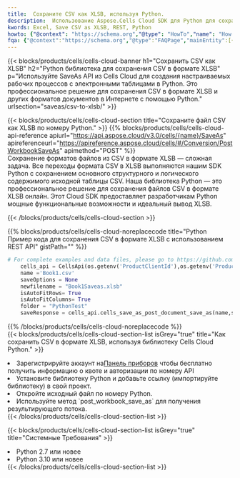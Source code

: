 ```yaml
---
title:  Сохраните CSV как XLSB, используя Python.
description:  Использование Aspose.Cells Cloud SDK для Python для сохранения файла формата CSV как файла формата XLSB.
kwords: Excel, Save CSV as XLSB, REST, Python
howto: {"@context": "https://schema.org","@type": "HowTo","name": "How to save CSV as XLSB using the Cells Cloud Python library.","description": "How to save CSV as XLSB using the Cells Cloud Python library.","image": {"@type": "ImageObject"},"url": "/python/saveas/csv-to-xlsb/","step": [{ "@type": "HowToStep","name": "How to save CSV as XLSB using the Cells Cloud Python library. step 1", "image": {"@type": "ImageObject",},"url": "/python/saveas/csv-to-xlsb/","text": "Register an account at <a href='https://dashboard.aspose.cloud/'>Dashboard</a> to get free API quota & authorization details",},{ "@type": "HowToStep","name": "How to save CSV as XLSB using the Cells Cloud Python library. step 1", "image": {"@type": "ImageObject",},"url": "/python/saveas/csv-to-xlsb/","text": "Install Python library and add the reference (import the library) to your project.",},{ "@type": "HowToStep","name": "How to save CSV as XLSB using the Cells Cloud Python library. step 1", "image": {"@type": "ImageObject",},"url": "/python/saveas/csv-to-xlsb/","text": "Open the source file in Python.",},{ "@type": "HowToStep","name": "How to save CSV as XLSB using the Cells Cloud Python library. step 1", "image": {"@type": "ImageObject",},"url": "/python/saveas/csv-to-xlsb/","text": "Use the `post_workbook_save_as` method to retrieve the resulting stream.",}, ],"supply": {"@type": "HowToSupply","name": "document"},"tool": [{"@type": "HowToTool","name": "PyCharm, Visual Studio Code, Sublime, Eclipse"},{"@type": "HowToTool","name": "Aspose Cells"}],"totalTime": "PT6M"}
fqa: {"@context":"https://schema.org","@type":"FAQPage","mainEntity":[{"@type":"Question","name":"Why save file as other formats file in C# using REST API?","acceptedAnswer":{"@type":"Answer","text":"Documents are encoded in many ways, and some files may be incompatible with the software you use. To open and read such files, just save them as appropriate file formats.<br/><ol><li>Install .NET SDK and add the reference (import the library) to your project.</li><li>Open the source file in C# using REST API.</li><li>Call the PostWorkbookSaveAsRequest() method, passing an output filename with required extension.</li><li>Get the result of save as a separate file.</li></ol>"}},{"@type":"Question","name":"What file formats can I save as with your C# library?","acceptedAnswer":{"@type":"Answer","text":"We support a variety of file formats for conversion using .NET library, including XLSX, Excel, xls , PDF, CSV, HTML, Markdown, XML, PNG, JPG, TIFF, Json, TXT and many more."}},{"@type":"Question","name":"What is the maximum allowed file size for conversion using this .NET library?","acceptedAnswer":{"@type":"Answer","text":"There are no file size limits for format conversions using .NET library."}}]}
---
```

{{< blocks/products/cells/cells-cloud-banner h1="Сохранить CSV как XLSB" h2="Python библиотека для сохранения CSV в формате XLSB" p="Используйте SaveAs API из Cells Cloud для создания настраиваемых рабочих процессов с электронными таблицами в Python. Это профессиональное решение для сохранения CSV в формате XLSB и других форматов документов в Интернете с помощью Python." urlsection="saveas/csv-to-xlsb/" >}}

{{< blocks/products/cells/cells-cloud-section title="Сохраните файл CSV как XLSB по номеру Python." >}}
{{% blocks/products/cells/cells-cloud-api-reference apiurl="https://api.aspose.cloud/v3.0/cells/{name}/SaveAs" apireferenceurl="https://apireference.aspose.cloud/cells/#/Conversion/PostWorkbookSaveAs" apimethod="POST" %}}
<br/>
Сохранение форматов файлов из CSV в формате XLSB — сложная задача. Все переходы формата CSV в XLSB выполняются нашим SDK Python с сохранением основного структурного и логического содержимого исходной таблицы CSV. Наша библиотека Python — это профессиональное решение для сохранения файлов CSV в формате XLSB онлайн. Этот Cloud SDK предоставляет разработчикам Python мощные функциональные возможности и идеальный вывод XLSB.

{{< /blocks/products/cells/cells-cloud-section >}}

{{% blocks/products/cells/cells-cloud-noreplacecode title="Python Пример кода для сохранения CSV в формате XLSB с использованием REST API" gistPath="" %}}
  
```python
# For complete examples and data files, please go to https://github.com/aspose-cells-cloud/aspose-cells-cloud-python/
    cells_api = CellsApi(os.getenv('ProductClientId'),os.getenv('ProductClientSecret'))
    name ='Book1.csv'    
    saveOptions = None
    newfilename = "Book1Saveas.xlsb"
    isAutoFitRows= True
    isAutoFitColumns= True
    folder = "PythonTest"
    saveResponse = cells_api.cells_save_as_post_document_save_as(name,save_options=saveOptions, newfilename=(folder +'/' + newfilename),folder=folder)
```
  
{{% /blocks/products/cells/cells-cloud-noreplacecode %}}
<br/>
{{< blocks/products/cells/cells-cloud-section-list isGrey="true" title="Как сохранить CSV в формате XLSB, используя библиотеку Cells Cloud Python." >}}
<li> Зарегистрируйте аккаунт на<a href="https://dashboard.aspose.cloud/">Панель приборов</a> чтобы бесплатно получить информацию о квоте и авторизации по номеру API</li>
<li>Установите библиотеку Python и добавьте ссылку (импортируйте библиотеку) в свой проект.</li>
<li>Откройте исходный файл по номеру Python.</li>
<li>Используйте метод `post_workbook_save_as` для получения результирующего потока.</li>
{{< /blocks/products/cells/cells-cloud-section-list >}}

{{< blocks/products/cells/cells-cloud-section-list isGrey="true" title="Системные Требования" >}}
<li>Python 2.7 или новее</li>
<li>Python 3.10 или новее</li>
{{< /blocks/products/cells/cells-cloud-section-list >}}

